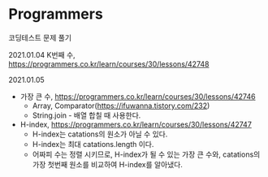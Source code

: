 # Programmers
코딩테스트 문제 풀기

2021.01.04 K번째 수, https://programmers.co.kr/learn/courses/30/lessons/42748

2021.01.05 
  - 가장 큰 수, https://programmers.co.kr/learn/courses/30/lessons/42746
    - Array, Comparator(https://ifuwanna.tistory.com/232)
    - String.join - 배열 합칠 때 사용한다.
  - H-index, https://programmers.co.kr/learn/courses/30/lessons/42747
    - H-index는 catations의 원소가 아닐 수 있다.
    - H-index는 최대 catations.length 이다.
    - 어짜피 수는 정렬 시키므로, H-index가 될 수 있는 가장 큰 수와, catations의 가장 첫번째 원소를 비교하여 H-index를 알아냈다.
